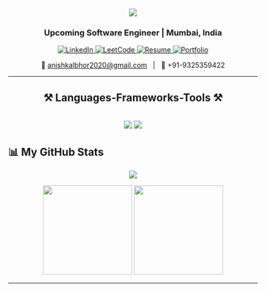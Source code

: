 <h1 align="center">
    <img src="https://readme-typing-svg.herokuapp.com/?font=Righteous&size=35&center=true&vCenter=true&width=500&height=70&duration=4000&lines=Hi+There!+👋;+I'm+Anish+Kalbhor!;" />
</h1>

<h3 align="center">Upcoming Software Engineer | Mumbai, India</h3>
 
<p align="center">
    
  <a href="https://linkedin.com/in/anishvkalbhor" target="_blank">
    <img src="https://img.shields.io/badge/LinkedIn-0A66C2?style=for-the-badge&logo=linkedin&logoColor=white" alt="LinkedIn"/>
  </a>
  <a href="https://leetcode.com/u/anishkalbhor" target="_blank">
    <img src="https://img.shields.io/badge/LeetCode-000000?style=for-the-badge&logo=leetcode&logoColor=FFA116" alt="LeetCode"/>
  </a>
  <a href="https://anishvkalbhor-resume.vercel.app" target="_blank">
    <img src="https://img.shields.io/badge/Resume-white?style=for-the-badge&logo=readme&logoColor=black" alt="Resume"/>
  </a>
  <a href="https://anishvkalbhor.vercel.app" target="_blank">
    <img src="https://img.shields.io/badge/Portfolio-black?style=for-the-badge&logo=firefox&logoColor=white" alt="Portfolio"/>
  </a>
</p>

<p align="center">
  📧 <a href="mailto:anishkalbhor2020@gmail.com">anishkalbhor2020@gmail.com</a> &nbsp; | &nbsp; 📱 +91-9325359422
</p>

 <hr/>
 <h2 align="center">⚒️ Languages-Frameworks-Tools ⚒️</h2>
<br/>
<div align="center">
    <img src="https://skillicons.dev/icons?i=react,mui,html,css,vscode,github,tailwind,git,postman,githubactions,npm,redis,kafka" />
    <img src="https://skillicons.dev/icons?i=nodejs,python,javascript,typescript,express,firebase,mongodb,java,nextjs,mysql,flask,wordpress,prisma,postgresql" /><br>
</div>

## 📊 My GitHub Stats

<p align="center">
  <img src="https://github-readme-streak-stats.herokuapp.com?user=anishvkalbhor&hide_border=true&theme=github-dark" />
</p>

<div align="center">
  <img height="180em" src="https://github-readme-stats.vercel.app/api?username=anishvkalbhor&show_icons=true&hide_border=true&theme=github_dark" />
  <img height="180em" src="https://github-readme-stats.vercel.app/api/top-langs/?username=anishvkalbhor&layout=compact&hide_border=true&theme=github_dark" />
</div>

---


